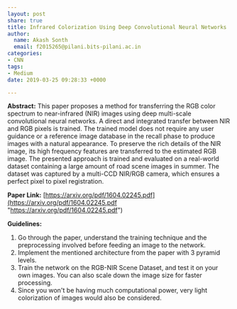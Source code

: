 ```yaml
---
layout: post
share: true
title: Infrared Colorization Using Deep Convolutional Neural Networks
author:
  name: Akash Sonth
  email: f2015265@pilani.bits-pilani.ac.in
categories:
- CNN
tags:
- Medium
date: 2019-03-25 09:28:33 +0000

---
```

**Abstract:** This paper proposes a method for transferring the RGB color spectrum to near-infrared (NIR) images using deep multi-scale convolutional neural networks. A direct and integrated transfer between NIR and RGB pixels is trained. The trained model does not require any user guidance or a reference image database in the recall phase to produce images with a natural appearance. To preserve the rich details of the NIR image, its high frequency features are transferred to the estimated RGB image. The presented approach is trained and evaluated on a real-world dataset containing a large amount of road scene images in summer. The dataset was captured by a multi-CCD NIR/RGB camera, which ensures a perfect pixel to pixel registration.

**Paper Link:** [https://arxiv.org/pdf/1604.02245.pdf](https://arxiv.org/pdf/1604.02245.pdf "https://arxiv.org/pdf/1604.02245.pdf")

**Guidelines:** 

1. Go through the paper, understand the training technique and the preprocessing involved before feeding an image to the network.
2. Implement the mentioned architecture from the paper with 3 pyramid levels. 
3. Train the network on the RGB-NIR Scene Dataset, and test it on your own images. You can also scale down the image size for faster processing.
4. Since you won't be having much computational power, very light colorization of images would also be considered.